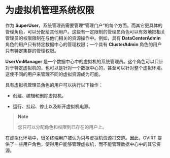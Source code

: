 # 为虚拟机管理系统权限

作为 **SuperUser**，系统管理员需要管理“管理门户”的每个方面。而其它更具体的管理角色，可以分配给其他用户。这些有一定限制的管理员角色可以有效地把相关管理员的权限限制在与他们相关的资源操作中。例如，具有 **DataCenterAdmin** 角色的用户只有特定数据中心的管理权限；一个具有 **ClusterAdmin** 角色的用户只有特定集群的管理权限。

**UserVmManager** 是一个数据中心中的虚拟机的系统管理员。这个角色可以只针对于特定虚拟机的，也可以是针对一个数据中心的，甚至可以针对整个虚拟环境。这使不同的用户来管理不同的虚拟资源成为可能。


具有虚拟机管理员角色的用户可以执行以下操作：

-   创建、编辑和删除虚拟机。

-   运行、挂起、停止以及断开虚拟机电源。

> **Note**
>
> 您只可以分配角色和权限到已存在的用户上。

在虚拟化环境中，很多终端用户被认为只与虚拟机资源打交道。因此，OVIRT
提供了一些用户角色，使得用户能够管理虚拟机，而不能管理数据中心中的其它资源。

